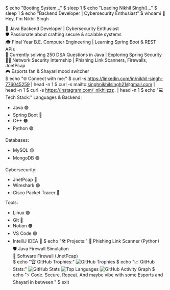 $ echo "Booting System..."
$ sleep 1
$ echo "Loading Nikhil Singh()..."
$ sleep 1
$ echo "Backend Developer | Cybersecurity Enthusiast"
$ whoami
👋 Hey, I'm Nikhil Singh

🚀 Java Backend Developer | Cybersecurity Enthusiast  
🛡️ Passionate about crafting secure & scalable systems  
🎓 Final Year B.E. Computer Engineering | Learning Spring Boot & REST APIs  
🧠 Currently solving 250 DSA Questions in Java | Exploring Spring Security  
👨‍💻 Network Security Internship | Phishing Link Scanners, Firewalls, JnetPcap  
🎮 Esports fan & Shayari mood switcher  
$ echo "🌐 Connect with me:"
$ curl -s https://linkedin.com/in/nikhil-singh-776045259 | head -n 1
$ curl -s mailto:singhnikhilsingh21@gmail.com | head -n 1
$ curl -s https://instagram.com/_nikhilzzz_ | head -n 1
$ echo "💻 Tech Stack:"
Languages & Backend:
  - Java 🟢
  - Spring Boot 🔵
  - C++ 🟠
  - Python 🟣

Databases:
  - MySQL 🟡
  - MongoDB 🟢

Cybersecurity:
  - JnetPcap 🔵
  - Wireshark 🟣
  - Cisco Packet Tracer 🔴

Tools:
  - Linux 🟢
  - Git 🔵
  - Notion 🟠
  - VS Code 🟣
  - IntelliJ IDEA 🔴
$ echo "🛠️ Projects:"
🔐 Phishing Link Scanner (Python)  
🛡️ Java Firewall Simulation  
🧱 Software Firewall (JnetPcap)  
$ echo "🏆 GitHub Trophies:"
![GitHub Trophies](https://github-profile-trophy.vercel.app/?username=InsomniacScribbler&theme=monokai&margin-w=15&margin-h=15&no-bg=true&title=MultiLanguage,Commits,Repositories,Stars,Follower,PullRequest,Issues)
$ echo "📈 GitHub Stats:"
![GitHub Stats](https://github-readme-stats.vercel.app/api?username=InsomniacScribbler&show_icons=true&theme=radical)
![Top Languages](https://github-readme-stats.vercel.app/api/top-langs/?username=InsomniacScribbler&layout=compact&theme=radical)
![GitHub Activity Graph](https://github-readme-activity-graph.vercel.app/graph?username=InsomniacScribbler&theme=react-dark&include_all_commits=true&count_private=true)
$ echo "⚡ Code. Secure. Repeat. And maybe vibe with some Esports and Shayari in between."
$ exit
